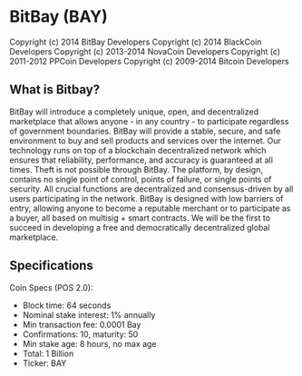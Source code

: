 BitBay (BAY)
===================================

Copyright (c) 2014 BitBay Developers
Copyright (c) 2014 BlackCoin Developers
Copyright (c) 2013-2014 NovaCoin Developers
Copyright (c) 2011-2012 PPCoin Developers
Copyright (c) 2009-2014 Bitcoin Developers

What is Bitbay?
------------------

BitBay will introduce a completely unique, open, and decentralized marketplace that allows anyone - in any country - to participate regardless of government boundaries.
BitBay will  provide a stable, secure, and safe environment to buy and sell products and services over the internet.
Our technology runs on top of a blockchain decentralized network which ensures that reliability, performance, and accuracy is guaranteed at all times. Theft is not possible through BitBay.
The platform, by design, contains no single point of control, points of failure, or single points of security.
All crucial functions are decentralized and consensus-driven by all users participating in the network.
BitBay is designed with low barriers of entry, allowing anyone to become a reputable merchant or to participate as a buyer, all based on multisig + smart contracts.
We will be the first to succeed in developing a free and democratically decentralized global marketplace.

Specifications
------------------

Coin Specs (POS 2.0):

- Block time: 64 seconds
- Nominal stake interest: 1% annually
- Min transaction fee: 0.0001 Bay
- Confirmations: 10, maturity: 50
- Min stake age: 8 hours, no max age
- Total: 1 Billion
- Ticker: BAY
